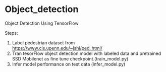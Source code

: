 # Object_detection

Object Detection Using TensorFlow

Steps:
1) Label pedestrian dataset from https://www.cis.upenn.edu/~jshi/ped_html/
2) Tran tesorFlow object detection model with labeled data and pretrained SSD Mobilenet as fine tune checkpoint.(train_model.py)
3) Infer model performance on test data (infer_model.py)
